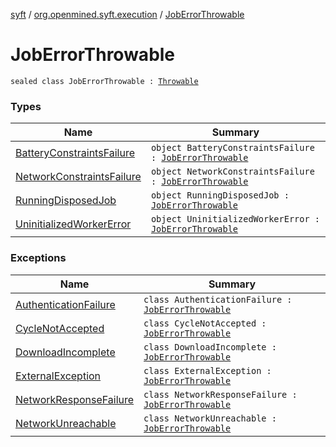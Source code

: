[syft](../../index.md) / [org.openmined.syft.execution](../index.md) / [JobErrorThrowable](./index.md)

# JobErrorThrowable

`sealed class JobErrorThrowable : `[`Throwable`](https://kotlinlang.org/api/latest/jvm/stdlib/kotlin/-throwable/index.html)

### Types

| Name | Summary |
|---|---|
| [BatteryConstraintsFailure](-battery-constraints-failure/index.md) | `object BatteryConstraintsFailure : `[`JobErrorThrowable`](./index.md) |
| [NetworkConstraintsFailure](-network-constraints-failure/index.md) | `object NetworkConstraintsFailure : `[`JobErrorThrowable`](./index.md) |
| [RunningDisposedJob](-running-disposed-job/index.md) | `object RunningDisposedJob : `[`JobErrorThrowable`](./index.md) |
| [UninitializedWorkerError](-uninitialized-worker-error/index.md) | `object UninitializedWorkerError : `[`JobErrorThrowable`](./index.md) |

### Exceptions

| Name | Summary |
|---|---|
| [AuthenticationFailure](-authentication-failure/index.md) | `class AuthenticationFailure : `[`JobErrorThrowable`](./index.md) |
| [CycleNotAccepted](-cycle-not-accepted/index.md) | `class CycleNotAccepted : `[`JobErrorThrowable`](./index.md) |
| [DownloadIncomplete](-download-incomplete/index.md) | `class DownloadIncomplete : `[`JobErrorThrowable`](./index.md) |
| [ExternalException](-external-exception/index.md) | `class ExternalException : `[`JobErrorThrowable`](./index.md) |
| [NetworkResponseFailure](-network-response-failure/index.md) | `class NetworkResponseFailure : `[`JobErrorThrowable`](./index.md) |
| [NetworkUnreachable](-network-unreachable/index.md) | `class NetworkUnreachable : `[`JobErrorThrowable`](./index.md) |
